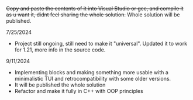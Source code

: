 ~~Copy and paste the contents of it into Visual Studio or gcc, and compile it as u want it,
didnt feel sharing the whole solution.~~ Whole solution will be published.

7/25/2024
+ Project still ongoing, still need to make it "universal". Updated it to work for 1.21, more info
in the source code.

9/11/2024
+ Implementing blocks and making something more usable with a minimalistic TUI and retrocompatibility with some
older versions. 
+ It will be published the whole solution
+ Refactor and make it fully in C++ with OOP principles

